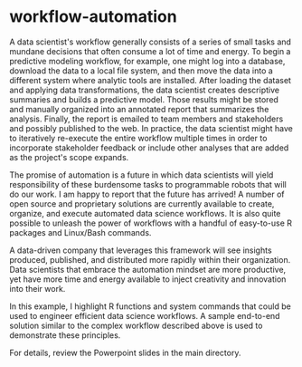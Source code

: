 # workflow-automation

A data scientist's workflow generally consists of a series of small tasks and mundane decisions that often consume a lot of time and energy. To begin a predictive modeling workflow, for example, one might log into a database, download the data to a local file system, and then move the data into a different system where analytic tools are installed. After loading the dataset and applying data transformations, the data scientist creates descriptive summaries and builds a predictive model. Those results might be stored and manually organized into an annotated report that summarizes the analysis. Finally, the report is emailed to team members and stakeholders and possibly published to the web. In practice, the data scientist might have to iteratively re-execute the entire workflow multiple times in order to incorporate stakeholder feedback or include other analyses that are added as the project's scope expands. 

The promise of automation is a future in which data scientists will yield responsibility of  these burdensome tasks to programmable robots that will do our work. I am happy to report that the future has arrived! A number of open source and proprietary solutions are currently available to create, organize, and execute automated data science workflows. It is also quite possible to unleash the power of workflows with a handful of easy-to-use R packages and Linux/Bash commands. 

A data-driven company that leverages this framework will see insights produced, published, and distributed more rapidly within their organization. Data scientists that embrace the automation mindset are more productive, yet have more time and energy available to inject creativity and innovation into their work.

In this example, I highlight R functions and system commands that could be used to engineer efficient data science workflows. A sample end-to-end solution similar to the complex workflow described above is used to demonstrate these principles.

For details, review the Powerpoint slides in the main directory.
